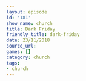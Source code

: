 ```yaml
---
layout: episode
id: '181'
show_name: church
title: Dark Friday
friendly_title: dark-friday
date: 23/11/2018
source_url: 
games: []
category: church
tags:
- church
---
```

